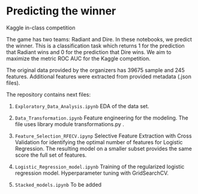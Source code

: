 # Predicting the winner
 Kaggle in-class competition

The game has two teams: Radiant and Dire. In these notebooks, we predict the winner. This is a classification task which returns 1 for the prediction that Radiant wins and 0 for the prediction that Dire wins. We aim to maximize the metric ROC AUC for the Kaggle competition.

The original data provided by the organizers has 39675 sample and 245 features. Additional features were extracted from provided metadata (.json files).

 The repository contains next files:

1. `Exploratory_Data_Analysis.ipynb`
    EDA of the data set.

2. `Data_Transformation.ipynb`
    Feature engineering for the modeling. The file uses library module transformations.py .

3. `Feature_Selection_RFECV.ipynp`
    Selective Feature Extraction with Cross Validation for identifying the optimal number of features for Logistic Regression. The resulting model on a smaller subset provides the same score the full set of features.

4. `Logistic_Regression_model.ipynb`
    Training of the regularized logistic regression model. Hyperparameter tuning with GridSearchCV.

5. `Stacked_models.ipynb`
To be added
